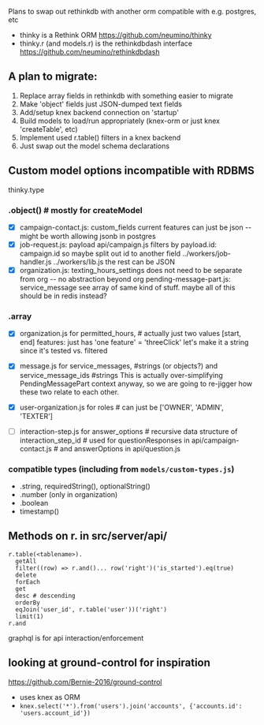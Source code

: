 Plans to swap out rethinkdb with another orm compatible
 with e.g. postgres, etc

* thinky is a Rethink ORM https://github.com/neumino/thinky
* thinky.r (and models.r) is the rethinkdbdash interface
    https://github.com/neumino/rethinkdbdash

## A plan to migrate:

 1. Replace array fields in rethinkdb with something easier to migrate
 2. Make 'object' fields just JSON-dumped text fields
 3. Add/setup knex backend connection on 'startup'
 4. Build models to load/run appropriately (knex-orm or just knex 'createTable', etc)
 4. Implement used r.table() filters in a knex backend
 5. Just swap out the model schema declarations

## Custom model options incompatible with RDBMS

thinky.type

###  .object() # mostly for createModel

 - [X] campaign-contact.js: custom_fields
          current features can just be json -- might be worth allowing jsonb in postgres
 - [X] job-request.js: payload
          api/campaign.js filters by payload.id: campaign.id
          so maybe split out id to another field
          ../workers/job-handler.js
          ../workers/lib.js
          the rest can be JSON
 - [X] organization.js: texting_hours_settings
          does not need to be separate from org -- no abstraction beyond org
          pending-message-part.js: service_message
          see array of same kind of stuff.
          maybe all of this should be in redis instead?

### .array

 - [X] organization.js
          for permitted_hours, # actually just two values [start, end]
          features: just has 'one feature' = 'threeClick'
             let's make it a string since it's tested vs. filtered
 - [X] message.js for service_messages,
                     #strings (or objects?)
                  and service_message_ids
                     #strings
       This is actually over-simplifying PendingMessagePart context
       anyway, so we are going to re-jigger how these two relate to
       each other.

 - [X] user-organization.js for roles
         # can just be  ['OWNER', 'ADMIN', 'TEXTER']
 - [ ] interaction-step.js for answer_options
         # recursive data structure of interaction_step_id
         # used for questionResponses in api/campaign-contact.js
         #      and answerOptions in api/question.js

### compatible types (including from `models/custom-types.js`)
 *  .string, requiredString(), optionalString()
 *  .number (only in organization)
 *  .boolean
 *  timestamp()


## Methods on r. in src/server/api/

```
r.table(<tablename>).
  getAll
  filter((row) => r.and()... row('right')('is_started').eq(true)
  delete
  forEach
  get
  desc # descending
  orderBy
  eqJoin('user_id', r.table('user'))('right')
  limit(1)
r.and
```

graphql is for api interaction/enforcement

## looking at ground-control for inspiration

https://github.com/Bernie-2016/ground-control

* uses knex as ORM
* `knex.select('*').from('users').join('accounts', {'accounts.id': 'users.account_id'})`